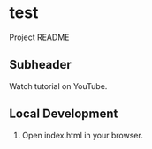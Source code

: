 # test
Project README

## Subheader

Watch tutorial on YouTube.

## Local Development

1. Open index.html in your browser.
